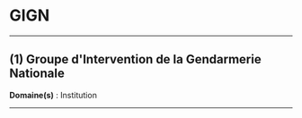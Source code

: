# GIGN

----------------------------------------

## (1) Groupe d'Intervention de la Gendarmerie Nationale

**Domaine(s)** : Institution

----------------------------------------
